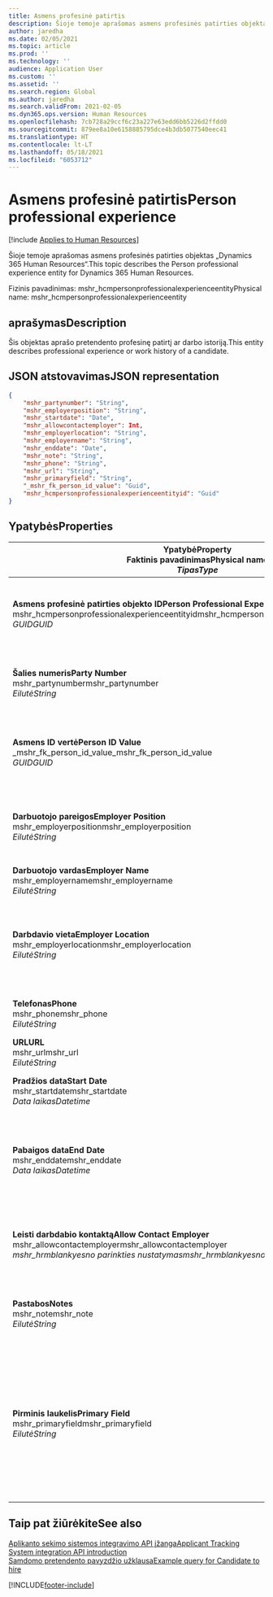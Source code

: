 ```yaml
---
title: Asmens profesinė patirtis
description: Šioje temoje aprašomas asmens profesinės patirties objektas „Dynamics 365 Human Resources“.
author: jaredha
ms.date: 02/05/2021
ms.topic: article
ms.prod: ''
ms.technology: ''
audience: Application User
ms.custom: ''
ms.assetid: ''
ms.search.region: Global
ms.author: jaredha
ms.search.validFrom: 2021-02-05
ms.dyn365.ops.version: Human Resources
ms.openlocfilehash: 7cb728a29ccf6c23a227e63edd6bb5226d2ffdd0
ms.sourcegitcommit: 879ee8a10e6158885795dce4b3db5077540eec41
ms.translationtype: HT
ms.contentlocale: lt-LT
ms.lasthandoff: 05/18/2021
ms.locfileid: "6053712"
---
```

# <a name="person-professional-experience"></a><span data-ttu-id="3e29e-103">Asmens profesinė patirtis</span><span class="sxs-lookup"><span data-stu-id="3e29e-103">Person professional experience</span></span>

[!include [Applies to Human Resources](../includes/applies-to-hr.md)]

<span data-ttu-id="3e29e-104">Šioje temoje aprašomas asmens profesinės patirties objektas „Dynamics 365 Human Resources“.</span><span class="sxs-lookup"><span data-stu-id="3e29e-104">This topic describes the Person professional experience entity for Dynamics 365 Human Resources.</span></span>

<span data-ttu-id="3e29e-105">Fizinis pavadinimas: mshr_hcmpersonprofessionalexperienceentity</span><span class="sxs-lookup"><span data-stu-id="3e29e-105">Physical name: mshr_hcmpersonprofessionalexperienceentity</span></span>

## <a name="description"></a><span data-ttu-id="3e29e-106">aprašymas</span><span class="sxs-lookup"><span data-stu-id="3e29e-106">Description</span></span>

<span data-ttu-id="3e29e-107">Šis objektas aprašo pretendento profesinę patirtį ar darbo istoriją.</span><span class="sxs-lookup"><span data-stu-id="3e29e-107">This entity describes professional experience or work history of a candidate.</span></span>

## <a name="json-representation"></a><span data-ttu-id="3e29e-108">JSON atstovavimas</span><span class="sxs-lookup"><span data-stu-id="3e29e-108">JSON representation</span></span>

```json
{
    "mshr_partynumber": "String",
    "mshr_employerposition": "String",
    "mshr_startdate": "Date",
    "mshr_allowcontactemployer": Int,
    "mshr_employerlocation": "String",
    "mshr_employername": "String",
    "mshr_enddate": "Date",
    "mshr_note": "String",
    "mshr_phone": "String",
    "mshr_url": "String",
    "mshr_primaryfield": "String",
    "_mshr_fk_person_id_value": "Guid",
    "mshr_hcmpersonprofessionalexperienceentityid": "Guid"
}
```

## <a name="properties"></a><span data-ttu-id="3e29e-109">Ypatybės</span><span class="sxs-lookup"><span data-stu-id="3e29e-109">Properties</span></span>

| <span data-ttu-id="3e29e-110">Ypatybė</span><span class="sxs-lookup"><span data-stu-id="3e29e-110">Property</span></span><br><span data-ttu-id="3e29e-111">**Faktinis pavadinimas**</span><span class="sxs-lookup"><span data-stu-id="3e29e-111">**Physical name**</span></span><br><span data-ttu-id="3e29e-112">**_Tipas_**</span><span class="sxs-lookup"><span data-stu-id="3e29e-112">**_Type_**</span></span> | <span data-ttu-id="3e29e-113">Naudoti</span><span class="sxs-lookup"><span data-stu-id="3e29e-113">Use</span></span> | <span data-ttu-id="3e29e-114">aprašymas</span><span class="sxs-lookup"><span data-stu-id="3e29e-114">Description</span></span> |
| --- | --- | --- |
| <span data-ttu-id="3e29e-115">**Asmens profesinė patirties objekto ID**</span><span class="sxs-lookup"><span data-stu-id="3e29e-115">**Person Professional Experience Entity ID**</span></span><br><span data-ttu-id="3e29e-116">mshr_hcmpersonprofessionalexperienceentityid</span><span class="sxs-lookup"><span data-stu-id="3e29e-116">mshr_hcmpersonprofessionalexperienceentityid</span></span><br><span data-ttu-id="3e29e-117">*GUID*</span><span class="sxs-lookup"><span data-stu-id="3e29e-117">*GUID*</span></span> | <span data-ttu-id="3e29e-118">Tik skaitomas</span><span class="sxs-lookup"><span data-stu-id="3e29e-118">Read-only</span></span><br><span data-ttu-id="3e29e-119">Būtina</span><span class="sxs-lookup"><span data-stu-id="3e29e-119">Required</span></span> | <span data-ttu-id="3e29e-120">Sistemos sukurtas unikalus identifikatorius objekto įrašui.</span><span class="sxs-lookup"><span data-stu-id="3e29e-120">System-generated unique identifier for the entity record.</span></span> |
| <span data-ttu-id="3e29e-121">**Šalies numeris**</span><span class="sxs-lookup"><span data-stu-id="3e29e-121">**Party Number**</span></span><br><span data-ttu-id="3e29e-122">mshr_partynumber</span><span class="sxs-lookup"><span data-stu-id="3e29e-122">mshr_partynumber</span></span><br><span data-ttu-id="3e29e-123">*Eilutė*</span><span class="sxs-lookup"><span data-stu-id="3e29e-123">*String*</span></span> | <span data-ttu-id="3e29e-124">Skaitymas/rašymas</span><span class="sxs-lookup"><span data-stu-id="3e29e-124">Read/write</span></span><br><span data-ttu-id="3e29e-125">Būtina</span><span class="sxs-lookup"><span data-stu-id="3e29e-125">Required</span></span> | <span data-ttu-id="3e29e-126">Unikalus identifikatorius asmens pretendento įrašui.</span><span class="sxs-lookup"><span data-stu-id="3e29e-126">Unique identifier of the person record for the candidate.</span></span> |
| <span data-ttu-id="3e29e-127">**Asmens ID vertė**</span><span class="sxs-lookup"><span data-stu-id="3e29e-127">**Person ID Value**</span></span><br><span data-ttu-id="3e29e-128">_mshr_fk_person_id_value</span><span class="sxs-lookup"><span data-stu-id="3e29e-128">_mshr_fk_person_id_value</span></span><br><span data-ttu-id="3e29e-129">*GUID*</span><span class="sxs-lookup"><span data-stu-id="3e29e-129">*GUID*</span></span> | <span data-ttu-id="3e29e-130">Tik skaitomas</span><span class="sxs-lookup"><span data-stu-id="3e29e-130">Read-only</span></span><br><span data-ttu-id="3e29e-131">Būtina</span><span class="sxs-lookup"><span data-stu-id="3e29e-131">Required</span></span><br><span data-ttu-id="3e29e-132">Užsienio raktas: mshr_dirpersonentityid of mshr_dirpersonentity</span><span class="sxs-lookup"><span data-stu-id="3e29e-132">Foreign key: mshr_dirpersonentityid of mshr_dirpersonentity</span></span> | <span data-ttu-id="3e29e-133">Sistemos sukurtas unikalus asmens identifikatoriaus objekto įrašas.</span><span class="sxs-lookup"><span data-stu-id="3e29e-133">System-generated unique identifier of the person entity record.</span></span> |
| <span data-ttu-id="3e29e-134">**Darbuotojo pareigos**</span><span class="sxs-lookup"><span data-stu-id="3e29e-134">**Employer Position**</span></span><br><span data-ttu-id="3e29e-135">mshr_employerposition</span><span class="sxs-lookup"><span data-stu-id="3e29e-135">mshr_employerposition</span></span><br><span data-ttu-id="3e29e-136">*Eilutė*</span><span class="sxs-lookup"><span data-stu-id="3e29e-136">*String*</span></span> | <span data-ttu-id="3e29e-137">Skaitymas/rašymas</span><span class="sxs-lookup"><span data-stu-id="3e29e-137">Read/write</span></span><br><span data-ttu-id="3e29e-138">Būtina</span><span class="sxs-lookup"><span data-stu-id="3e29e-138">Required</span></span> | <span data-ttu-id="3e29e-139">Pareigų pavadinimas, kurį pretendentas turi būdamas samdomu.</span><span class="sxs-lookup"><span data-stu-id="3e29e-139">The position title held by the candidate while under employment.</span></span> |
| <span data-ttu-id="3e29e-140">**Darbuotojo vardas**</span><span class="sxs-lookup"><span data-stu-id="3e29e-140">**Employer Name**</span></span><br><span data-ttu-id="3e29e-141">mshr_employername</span><span class="sxs-lookup"><span data-stu-id="3e29e-141">mshr_employername</span></span><br><span data-ttu-id="3e29e-142">*Eilutė*</span><span class="sxs-lookup"><span data-stu-id="3e29e-142">*String*</span></span> | <span data-ttu-id="3e29e-143">Skaitymas/rašymas</span><span class="sxs-lookup"><span data-stu-id="3e29e-143">Read/write</span></span><br><span data-ttu-id="3e29e-144">Būtina</span><span class="sxs-lookup"><span data-stu-id="3e29e-144">Required</span></span> | <span data-ttu-id="3e29e-145">Darbdavio vardas.</span><span class="sxs-lookup"><span data-stu-id="3e29e-145">The name of the employer.</span></span> |
| <span data-ttu-id="3e29e-146">**Darbdavio vieta**</span><span class="sxs-lookup"><span data-stu-id="3e29e-146">**Employer Location**</span></span><br><span data-ttu-id="3e29e-147">mshr_employerlocation</span><span class="sxs-lookup"><span data-stu-id="3e29e-147">mshr_employerlocation</span></span><br><span data-ttu-id="3e29e-148">*Eilutė*</span><span class="sxs-lookup"><span data-stu-id="3e29e-148">*String*</span></span> | <span data-ttu-id="3e29e-149">Skaitymas/rašymas</span><span class="sxs-lookup"><span data-stu-id="3e29e-149">Read/write</span></span><br><span data-ttu-id="3e29e-150">Pasirinktinai</span><span class="sxs-lookup"><span data-stu-id="3e29e-150">Optional</span></span> | <span data-ttu-id="3e29e-151">Darbdavio vieta.</span><span class="sxs-lookup"><span data-stu-id="3e29e-151">The employer’s location.</span></span> <span data-ttu-id="3e29e-152">Maks. ilgis: 60.</span><span class="sxs-lookup"><span data-stu-id="3e29e-152">Max length: 60.</span></span> <span data-ttu-id="3e29e-153">Nenustatytas ar nebūtinas joks konkretus formatas.</span><span class="sxs-lookup"><span data-stu-id="3e29e-153">No specific format defined or required.</span></span> |
| <span data-ttu-id="3e29e-154">**Telefonas**</span><span class="sxs-lookup"><span data-stu-id="3e29e-154">**Phone**</span></span><br><span data-ttu-id="3e29e-155">mshr_phone</span><span class="sxs-lookup"><span data-stu-id="3e29e-155">mshr_phone</span></span><br><span data-ttu-id="3e29e-156">*Eilutė*</span><span class="sxs-lookup"><span data-stu-id="3e29e-156">*String*</span></span> | <span data-ttu-id="3e29e-157">Skaitymas/rašymas</span><span class="sxs-lookup"><span data-stu-id="3e29e-157">Read/write</span></span><br><span data-ttu-id="3e29e-158">Pasirinktinai</span><span class="sxs-lookup"><span data-stu-id="3e29e-158">Optional</span></span> | <span data-ttu-id="3e29e-159">Darbdavio telefono numeris.</span><span class="sxs-lookup"><span data-stu-id="3e29e-159">The employer’s phone number.</span></span> |
| <span data-ttu-id="3e29e-160">**URL**</span><span class="sxs-lookup"><span data-stu-id="3e29e-160">**URL**</span></span><br><span data-ttu-id="3e29e-161">mshr_url</span><span class="sxs-lookup"><span data-stu-id="3e29e-161">mshr_url</span></span><br><span data-ttu-id="3e29e-162">*Eilutė*</span><span class="sxs-lookup"><span data-stu-id="3e29e-162">*String*</span></span> | <span data-ttu-id="3e29e-163">Skaitymas/rašymas</span><span class="sxs-lookup"><span data-stu-id="3e29e-163">Read/write</span></span><br><span data-ttu-id="3e29e-164">Pasirinktinai</span><span class="sxs-lookup"><span data-stu-id="3e29e-164">Optional</span></span> | <span data-ttu-id="3e29e-165">Darbdavio svetainės URL.</span><span class="sxs-lookup"><span data-stu-id="3e29e-165">The URL of the employer’s website.</span></span> |
| <span data-ttu-id="3e29e-166">**Pradžios data**</span><span class="sxs-lookup"><span data-stu-id="3e29e-166">**Start Date**</span></span><br><span data-ttu-id="3e29e-167">mshr_startdate</span><span class="sxs-lookup"><span data-stu-id="3e29e-167">mshr_startdate</span></span><br><span data-ttu-id="3e29e-168">*Data laikas*</span><span class="sxs-lookup"><span data-stu-id="3e29e-168">*Datetime*</span></span> | <span data-ttu-id="3e29e-169">Skaitymas/rašymas</span><span class="sxs-lookup"><span data-stu-id="3e29e-169">Read/write</span></span><br><span data-ttu-id="3e29e-170">Būtina</span><span class="sxs-lookup"><span data-stu-id="3e29e-170">Required</span></span> | <span data-ttu-id="3e29e-171">Pretendento įdarbinimo pradžios data.</span><span class="sxs-lookup"><span data-stu-id="3e29e-171">The start date of the candidate’s employment.</span></span> |
| <span data-ttu-id="3e29e-172">**Pabaigos data**</span><span class="sxs-lookup"><span data-stu-id="3e29e-172">**End Date**</span></span><br><span data-ttu-id="3e29e-173">mshr_enddate</span><span class="sxs-lookup"><span data-stu-id="3e29e-173">mshr_enddate</span></span><br><span data-ttu-id="3e29e-174">*Data laikas*</span><span class="sxs-lookup"><span data-stu-id="3e29e-174">*Datetime*</span></span> | <span data-ttu-id="3e29e-175">Skaitymas/rašymas</span><span class="sxs-lookup"><span data-stu-id="3e29e-175">Read/write</span></span><br><span data-ttu-id="3e29e-176">Pasirinktinai</span><span class="sxs-lookup"><span data-stu-id="3e29e-176">Optional</span></span> | <span data-ttu-id="3e29e-177">Kandidato įdarbinimo pabaigos data arba kandidatui leidimas dirbti, jei jis dar dirba.</span><span class="sxs-lookup"><span data-stu-id="3e29e-177">The end date of the candidate’s employment, or null if the candidate is still employed here.</span></span> |
| <span data-ttu-id="3e29e-178">**Leisti darbdabio kontaktą**</span><span class="sxs-lookup"><span data-stu-id="3e29e-178">**Allow Contact Employer**</span></span><br><span data-ttu-id="3e29e-179">mshr_allowcontactemployer</span><span class="sxs-lookup"><span data-stu-id="3e29e-179">mshr_allowcontactemployer</span></span><br><span data-ttu-id="3e29e-180">*mshr_hrmblankyesno parinkties nustatymas*</span><span class="sxs-lookup"><span data-stu-id="3e29e-180">*mshr_hrmblankyesno option set*</span></span> | <span data-ttu-id="3e29e-181">Skaitymas/rašymas</span><span class="sxs-lookup"><span data-stu-id="3e29e-181">Read/write</span></span><br><span data-ttu-id="3e29e-182">Pasirinktinai</span><span class="sxs-lookup"><span data-stu-id="3e29e-182">Optional</span></span> | <span data-ttu-id="3e29e-183">Reiškia, ar kandidatas leidžia susisiekti su ankstesniu darbdaviu.</span><span class="sxs-lookup"><span data-stu-id="3e29e-183">Signifies whether the candidate allows contacting the previous employer.</span></span> |
| <span data-ttu-id="3e29e-184">**Pastabos**</span><span class="sxs-lookup"><span data-stu-id="3e29e-184">**Notes**</span></span><br><span data-ttu-id="3e29e-185">mshr_note</span><span class="sxs-lookup"><span data-stu-id="3e29e-185">mshr_note</span></span><br><span data-ttu-id="3e29e-186">*Eilutė*</span><span class="sxs-lookup"><span data-stu-id="3e29e-186">*String*</span></span> | <span data-ttu-id="3e29e-187">Skaitymas/rašymas</span><span class="sxs-lookup"><span data-stu-id="3e29e-187">Read/write</span></span><br><span data-ttu-id="3e29e-188">Pasirinktinai</span><span class="sxs-lookup"><span data-stu-id="3e29e-188">Optional</span></span> | <span data-ttu-id="3e29e-189">Komentarai, kuriuos naudoja darbdavys ar samdantis vadovas.</span><span class="sxs-lookup"><span data-stu-id="3e29e-189">Notes for use by the recruiter or hiring manager.</span></span> |
| <span data-ttu-id="3e29e-190">**Pirminis laukelis**</span><span class="sxs-lookup"><span data-stu-id="3e29e-190">**Primary Field**</span></span><br><span data-ttu-id="3e29e-191">mshr_primaryfield</span><span class="sxs-lookup"><span data-stu-id="3e29e-191">mshr_primaryfield</span></span><br><span data-ttu-id="3e29e-192">*Eilutė*</span><span class="sxs-lookup"><span data-stu-id="3e29e-192">*String*</span></span> | <span data-ttu-id="3e29e-193">Tik skaitomas</span><span class="sxs-lookup"><span data-stu-id="3e29e-193">Read-only</span></span><br><span data-ttu-id="3e29e-194">Būtina</span><span class="sxs-lookup"><span data-stu-id="3e29e-194">Required</span></span> | <span data-ttu-id="3e29e-195">Laukeliai, kurie naudojami kaip pirminis objekto įrašo identifikatorius.</span><span class="sxs-lookup"><span data-stu-id="3e29e-195">Field used as a primary identifier of the entity record.</span></span> <span data-ttu-id="3e29e-196">Šalies numerio, pradžios datos, darbdavio pareigų ir darbuotojo vardo derinys.</span><span class="sxs-lookup"><span data-stu-id="3e29e-196">Combination of party number, start date, employer position, and employer name.</span></span> |

## <a name="see-also"></a><span data-ttu-id="3e29e-197">Taip pat žiūrėkite</span><span class="sxs-lookup"><span data-stu-id="3e29e-197">See also</span></span>

[<span data-ttu-id="3e29e-198">Aplikanto sekimo sistemos integravimo API įžanga</span><span class="sxs-lookup"><span data-stu-id="3e29e-198">Applicant Tracking System integration API introduction</span></span>](hr-admin-integration-ats-api-introduction.md)<br>
[<span data-ttu-id="3e29e-199">Samdomo pretendento pavyzdžio užklausa</span><span class="sxs-lookup"><span data-stu-id="3e29e-199">Example query for Candidate to hire</span></span>](hr-admin-integration-ats-api-candidate-to-hire-example-query.md)



[!INCLUDE[footer-include](../includes/footer-banner.md)]